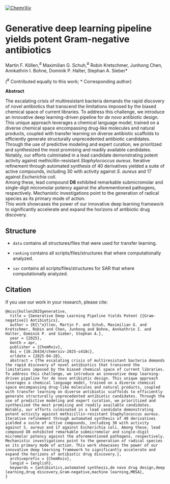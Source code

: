 [![ChemrXiv](https://img.shields.io/badge/ChemrXiv-ebe000.svg)](https://doi.org/10.26434/chemrxiv-2025-s418c)

# Generative deep learning pipeline yields potent Gram-negative antibiotics

Martin F. Köllen,<sup>#</sup> Maximilian G. Schuh,<sup>#</sup> Robin Kretschmer, Junhong Chen, Annkathrin I. Bohne, Dominik P. Halter, Stephan A. Sieber*

(<sup>#</sup> Contributed equally to this work; * Corresponding author)

**Abstract**

The escalating crisis of multiresistant bacteria demands the rapid discovery of novel antibiotics that transcend the limitations imposed by the biased chemical space of current libraries.
To address this challenge, we introduce an innovative deep learning-driven pipeline for *de novo* antibiotic design.  
This unique approach leverages a chemical language model, trained on a diverse chemical space encompassing drug-like molecules and natural products, coupled with transfer learning on diverse antibiotic scaffolds to efficiently generate structurally unprecedented antibiotic candidates.
Through the use of predictive modeling and expert curation, we prioritized and synthesized the most promising and readily available candidates.  
Notably, our efforts culminated in a lead candidate demonstrating potent activity against methicillin-resistant *Staphylococcus aureus*.
Iterative refinement through automated synthesis of 40 derivatives yielded a suite of active compounds, including 30 with activity against *S. aureus* and 17 against *Escherichia coli*.  
Among these, lead compound **D8** exhibited remarkable submicromolar and single-digit micromolar potency against the aforementioned pathogens, respectively.
Mechanistic investigations point to the generation of radical species as its primary mode of action.  
This work showcases the power of our innovative deep learning framework to significantly accelerate and expand the horizons of antibiotic drug discovery.

## Structure

- `data` contains all structures/files that were used for transfer learning.

- `ranking` contains all scripts/files/structures that where computationally analyzed. 

- `sar` contains all scripts/files/structures for SAR that where computationally analyzed. 

## Citation

If you use our work in your research, please cite:
```
@misc{kollen2025generative,
  title = {Generative Deep Learning Pipeline Yields Potent {{Gram-negative}} Antibiotics},
  author = {K{\"o}llen, Martin F. and Schuh, Maximilian G. and Kretschmer, Robin and Chen, Junhong and Bohne, Annkathrin I. and Halter, Dominik P. and Sieber, Stephan A.},
  year = {2025},
  month = apr,
  publisher = {ChemRxiv},
  doi = {10.26434/chemrxiv-2025-s418c},
  urldate = {2025-04-28},
  abstract = {The escalating crisis of multiresistant bacteria demands the rapid discovery of novel antibiotics that transcend the limitations imposed by the biased chemical space of current libraries. To address this challenge, we introduce an innovative deep learning- driven pipeline for de novo antibiotic design. This unique approach leverages a chemical language model, trained on a diverse chemical space encompassing drug-like molecules and natural products, coupled with transfer learning on diverse antibiotic scaffolds to efficiently generate structurally unprecedented antibiotic candidates. Through the use of predictive modeling and expert curation, we prioritized and synthesized the most promising and readily available candidates. Notably, our efforts culminated in a lead candidate demonstrating potent activity against methicillin-resistant Staphylococcus aureus. Iterative refinement through automated synthesis of 40 derivatives yielded a suite of active compounds, including 30 with activity against S. aureus and 17 against Escherichia coli. Among these, lead compound D8 exhibited remarkable submicromolar and single-digit micromolar potency against the aforementioned pathogens, respectively. Mechanistic investigations point to the generation of radical species as its primary mode of action. This work showcases the power of our innovative deep learning framework to significantly accelerate and expand the horizons of antibiotic drug discovery.},
  archiveprefix = {ChemRxiv},
  langid = {english},
  keywords = {antibiotics,automated synthesis,de novo drug design,deep learning,drug discovery,Gram-negative,machine learning,MRSA},
}

```